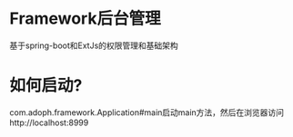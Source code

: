 # Framework后台管理
基于spring-boot和ExtJs的权限管理和基础架构

# 如何启动?
com.adoph.framework.Application#main启动main方法，然后在浏览器访问http://localhost:8999
